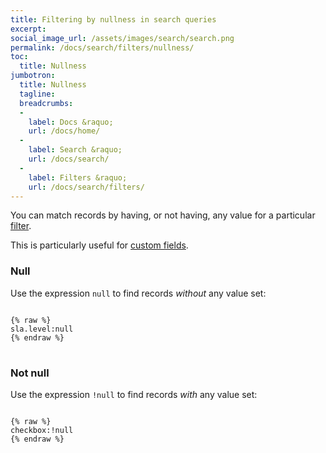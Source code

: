 ```yaml
---
title: Filtering by nullness in search queries
excerpt:
social_image_url: /assets/images/search/search.png
permalink: /docs/search/filters/nullness/
toc:
  title: Nullness
jumbotron:
  title: Nullness
  tagline: 
  breadcrumbs:
  -
    label: Docs &raquo;
    url: /docs/home/
  -
    label: Search &raquo;
    url: /docs/search/
  -
    label: Filters &raquo;
    url: /docs/search/filters/
---
```


You can match records by having, or not having, any value for a particular [filter](/docs/search/filters/).

This is particularly useful for [custom fields](/docs/custom-fields/).

### Null

Use the expression `null` to find records _without_ any value set:

<pre>
<code class="language-text">
{% raw %}
sla.level:null
{% endraw %}
</code>
</pre>

### Not null

Use the expression `!null` to find records _with_ any value set:

<pre>
<code class="language-text">
{% raw %}
checkbox:!null
{% endraw %}
</code>
</pre>

